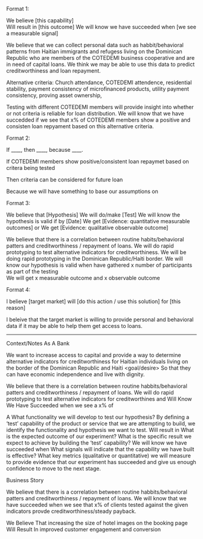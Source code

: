 Format 1:

We believe [this capability]  
Will result in [this outcome]
We will know we have succeeded when [we see a measurable signal]


We believe that we can collect personal data such as habbit/behavioral patterns from Haitian immigrants and refugess living on the Dominican Republic who are members of the COTEDEMI business cooperative and are in need of capital loans. We think we may be able to use this data to predict creditworthiness and loan repayment.

Alternative criteria: Church attendance, COTEDEMI attendence, residential stability, payment consistency of microfinanced products, utility payment consistency, proving asset ownership,

Testing with different COTEDEMI members will provide insight into whether or not criteria is reliable for loan distribution. 
We will know that we have succedded if we see that x% of COTEDEMI members show a positive and consisten loan repyament based on this alternative criteria.



Format 2:

If ____,
then ____,
because ____.

If COTEDEMI members show positive/consistent loan repaymet based on critera being tested

Then criteria can be considered for future loan 

Because we will have something to base our assumptions on

Format 3:

We believe that [Hypothesis]
We will do/make [Test]
We will know the hypothesis is valid if by [Date]
We get [Evidence: quantitative measurable outcomes] or
We get [Evidence: qualitative observable outcome]

We believe that there is a correlation between routine habits/behavioral patters and creditworthiness / repayment of loans. We will do rapid prototyping to test alternative indicators for creditworthiness. 
We will be doing rapid prototyping in the Dominican Republic/Haiti border.
We will know our hypothesis is valid when have gathered x number of participants as part of the testing  
We will get x measurable outcome 
and x observable outcome


Format 4:

I believe [target market]
will [do this action / use this solution]
for [this reason]

I beleive that the target market is willing to provide personal and behavioral data if it may be able to help them get access to loans.


-------
Context/Notes
As A Bank

We want to increase access to capital and provide a way to determine alternative indicators for creditworthiness for Haitian individuals living on the border of the Dominican Republic and Haiti <goal/desire>
So that they can have economic independence and live with dignity. <receive benefit>

We believe that there is a correlation between routine habbits/behavioral patters and creditworthiness / repayment of loans. We will do rapid prototyping to test alternative indicators for creditworthines and Will Know We Have Succeeded when we see a x% of 

A  <this capability>
What functionality we will develop to test our hypothesis? By defining a ‘test’ capability of the product or service that we
are attempting to build, we identify the functionality and hypothesis we want to test.
Will result in <this outcome>
What is the expected outcome of our experiment? What is the specific result we expect to achieve by building the ‘test’
capability?
We will know we have succeeded when <we see a measurable signal>
What signals will indicate that the capability we have built is effective? What key metrics (qualitative or quantitative) we will measure to provide evidence that our experiment has succeeded and give us enough confidence to move to the next stage.

Business Story


We believe that there is a correlation between routine habbits/behavioral patters and creditworthiness / repayment of loans. We will know that we have succeeded when we see that x% of clients tested against the given indicators provde creditworthiness/steady payback. 

We Believe That increasing the size of hotel images on the booking page Will Result In improved customer engagement and conversion



